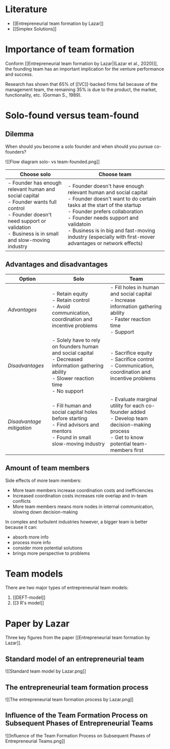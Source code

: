 # Literature
- [[Entrepreneurial team formation by Lazar]]
- [[Simplex Solutions]]
# Importance of team formation
Conform [[Entrepreneurial team formation by Lazar|(Lazar et al., 2020)]], the founding team has an important implication for the venture performance and success.

Research has shown that 65% of [[VC]]-backed firms fail because of the management team, the remaining 35% is due to the product, the market, functionality, etc. (Gorman S., 1989).
# Solo-found versus team-found
## Dilemma
When should you become a solo founder and when should you pursue co-founders?

![[Flow diagram solo- vs team-founded.png]]

| Choose solo | Choose team |
| ---- | ---- |
| - Founder has enough relevant human and social capital<br>- Founder wants full control<br>- Founder doesn't need support or validation<br>- Business is in small and slow-moving industry | - Founder doesn't have enough relevant human and social capital<br>- Founder doesn't want to do certain tasks at the start of the startup<br>- Founder prefers collaboration<br>- Founder needs support and validatoin<br>- Business is in big and fast-moving industry (especially with first-mover advantages or network effects)  |
## Advantages and disadvantages
| Option | Solo | Team |
| ---- | ---- | ---- |
| *Advantages* | - Retain equity<br>- Retain control<br>- Avoid communication, coordination and incentive problems | - Fill holes in human and social capital<br>- Increase information gathering ability<br>- Faster reaction time<br>- Support |
| *Disadvantages* | - Solely have to rely on founders human and social capital<br>- Decreased information gathering ability<br>- Slower reaction time<br>- No support | - Sacrifice equity<br>- Sacrifice control<br>- Communication, coordination and incentive problems |
| *Disadvantage mitigation* | - Fill human and social capital holes before starting<br>- Find advisors and mentors<br>- Found in small slow-moving industry | - Evaluate marginal utility for each co-founder added<br>- Develop team decision-making process<br>- Get to know potential team-members first |
## Amount of team members
Side effects of more team members:
- More team members increase coordination costs and inefficiencies
- Increased coordination costs increases role overlap and in-team conflicts
- More team members means more nodes in internal communication, slowing down decision-making

In complex and turbulent industries however, a bigger team is better because it can:
- absorb more info
- process more info
- consider more potential solutions
- brings more perspective to problems
# Team models
There are two major types of entrepreneurial team models:
1. [[DEFT-model]]
2. [[3 R's model]]
# Paper by Lazar
Three key figures from the paper [[Entrepreneurial team formation by Lazar]].
## Standard model of an entrepreneurial team
![[Standard team model by Lazar.png]]
## The entrepreneurial team formation process
![[The entrepreneurial team formation process by Lazar.png]]
## Influence of the Team Formation Process on Subsequent Phases of Entrepreneurial Teams
![[Influence of the Team Formation Process on Subsequent Phases of Entrepreneurial Teams.png]]